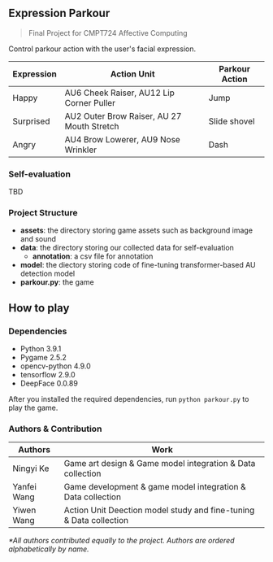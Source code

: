 ## Expression Parkour
> Final Project for CMPT724 Affective Computing

Control parkour action with the user's  facial expression. 

| Expression | Action Unit | Parkour Action |
|-|-|-|
| Happy | AU6 Cheek Raiser, AU12 Lip Corner Puller | Jump |
| Surprised | AU2 Outer Brow Raiser, AU 27 Mouth Stretch | Slide shovel |
| Angry | AU4 Brow Lowerer, AU9 Nose Wrinkler | Dash |

### Self-evaluation
TBD

### Project Structure

- **assets**: the directory storing game assets such as background image and sound
- **data**: the directory storing our collected data for self-evaluation
    - **annotation**: a csv file for annotation
- **model**: the diectory storing code of fine-tuning transformer-based AU detection model
- **parkour.py**: the game

## How to play

### Dependencies
- Python 3.9.1
- Pygame 2.5.2
- opencv-python 4.9.0
- tensorflow 2.9.0
- DeepFace 0.0.89

After you installed the required dependencies, run `python parkour.py` to play the game.

### Authors & Contribution
|Authors | Work |
|- | - |
|Ningyi Ke | Game art design & Game model integration & Data collection |
|Yanfei Wang | Game development & game model integration & Data collection |
|Yiwen Wang | Action Unit Deection model study and fine-tuning & Data collection |

_*All authors contributed equally to the project. Authors are ordered alphabetically by name._